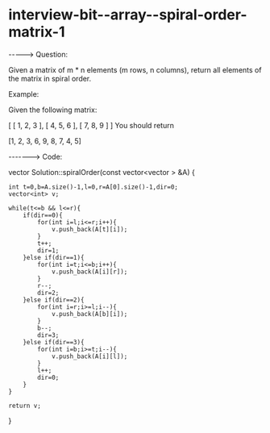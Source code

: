 # interview-bit--array--spiral-order-matrix-1

-----> Question:

Given a matrix of m * n elements (m rows, n columns), return all elements of the matrix in spiral order.

Example:

Given the following matrix:

[
    [ 1, 2, 3 ],
    [ 4, 5, 6 ],
    [ 7, 8, 9 ]
]
You should return

[1, 2, 3, 6, 9, 8, 7, 4, 5]


-------> Code:

vector<int> Solution::spiralOrder(const vector<vector<int> > &A) {

    int t=0,b=A.size()-1,l=0,r=A[0].size()-1,dir=0;
    vector<int> v;

    while(t<=b && l<=r){
        if(dir==0){
            for(int i=l;i<=r;i++){
                v.push_back(A[t][i]);
            }
            t++;
            dir=1;
        }else if(dir==1){
            for(int i=t;i<=b;i++){
                v.push_back(A[i][r]);
            }
            r--;
            dir=2;
        }else if(dir==2){
            for(int i=r;i>=l;i--){
                v.push_back(A[b][i]);
            }
            b--;
            dir=3;
        }else if(dir==3){
            for(int i=b;i>=t;i--){
                v.push_back(A[i][l]);
            }
            l++;
            dir=0;
        }
    }

    return v;
}
